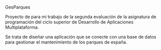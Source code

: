 GesParques

Proyecto de para mi trabajo de la segunda evaluación de la asignatura de programación 
del ciclo superior de Desarrollo de Aplicaciones Multiplataforma.

Se trata de diseñar una aplicación que se conecte con una base de datos para gestionar 
el mantenimiento de los parques de españa.